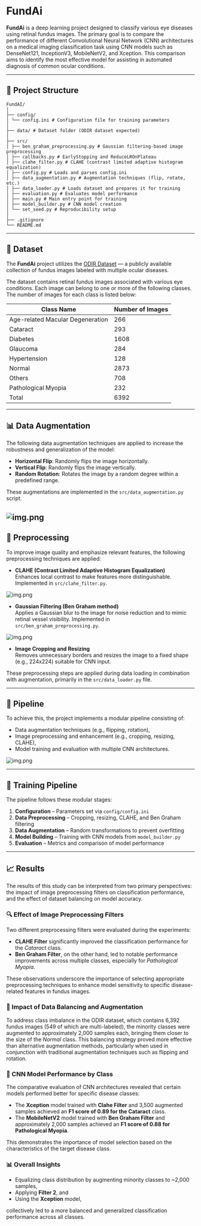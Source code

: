 # FundAi
**FundAi** is a deep learning project designed to classify various eye diseases using retinal fundus images. The primary goal is to compare the performance of different Convolutional Neural Network (CNN) architectures on a medical imaging classification task using CNN models such as DenseNet121, InceptionV3, MobileNetV2, and Xception. This comparison aims to identify the most effective model for assisting in automated diagnosis of common ocular conditions.

---

## 📁 Project Structure

```
FundAI/
│
├── config/
│ └── config.ini # Configuration file for training parameters
│
├── data/ # Dataset folder (ODIR dataset expected)
│
├── src/
│ ├── ben_graham_preprocessing.py # Gaussian filtering-based image preprocessing
│ ├── callbacks.py # EarlyStopping and ReduceLROnPlateau
│ ├── clahe_filter.py # CLAHE (contrast limited adaptive histogram equalization)
│ ├── config.py # Loads and parses config.ini
│ ├── data_augmentation.py # Augmentation techniques (flip, rotate, etc.)
│ ├── data_loader.py # Loads dataset and prepares it for training
│ ├── evaluation.py # Evaluates model performance
│ ├── main.py # Main entry point for training
│ ├── model_builder.py # CNN model creation
│ └── set_seed.py # Reproducibility setup
│
├── .gitignore
└── README.md
```

---

## 🧠 Dataset

The **FundAi** project utilizes the [ODIR Dataset](https://odir2019.grand-challenge.org/Download/) — a publicly available collection of fundus images labeled with multiple ocular diseases.

The dataset contains retinal fundus images associated with various eye conditions. Each image can belong to one or more of the following classes. The number of images for each class is listed below:

| Class Name                | Number of Images |
|--------------------------|------------------|
| Age-related Macular Degeneration | 266              |
| Cataract                 | 293              |
| Diabetes                 | 1608             |
| Glaucoma                 | 284              |
| Hypertension             | 128              |
| Normal                   | 2873             |
| Others                   | 708              |
| Pathological Myopia      | 232              |
| Total | 6392 |

---

## 📊 Data Augmentation

The following data augmentation techniques are applied to increase the robustness and generalization of the model:

- **Horizontal Flip**: Randomly flips the image horizontally.
- **Vertical Flip**: Randomly flips the image vertically.
- **Random Rotation**: Rotates the image by a random degree within a predefined range.

These augmentations are implemented in the `src/data_augmentation.py` script.

![img.png](images/aug_images.png)
---

## 🧹 Preprocessing

To improve image quality and emphasize relevant features, the following preprocessing techniques are applied:

- **CLAHE (Contrast Limited Adaptive Histogram Equalization)**  
  Enhances local contrast to make features more distinguishable. Implemented in `src/clahe_filter.py`.

![img.png](images/clahe.png)

- **Gaussian Filtering (Ben Graham method)**  
  Applies a Gaussian blur to the image for noise reduction and to mimic retinal vessel visibility. Implemented in `src/ben_graham_preprocessing.py`.

![img.png](images/ben_graham.png)

- **Image Cropping and Resizing**  
  Removes unnecessary borders and resizes the image to a fixed shape (e.g., 224x224) suitable for CNN input.

These preprocessing steps are applied during data loading in combination with augmentation, primarily in the `src/data_loader.py` file.

---

## 🎨 Pipeline

To achieve this, the project implements a modular pipeline consisting of:

- Data augmentation techniques (e.g., flipping, rotation),
- Image preprocessing and enhancement (e.g., cropping, resizing, CLAHE),
- Model training and evaluation with multiple CNN architectures.

![img.png](images/model.png)

---

## 🧪 Training Pipeline

The pipeline follows these modular stages:

1. **Configuration** – Parameters set via `config/config.ini`
2. **Data Preprocessing** – Cropping, resizing, CLAHE, and Ben Graham filtering
3. **Data Augmentation** – Random transformations to prevent overfitting
4. **Model Building** – Training with CNN models from `model_builder.py`
5. **Evaluation** – Metrics and comparison of model performance

---

## 📈 Results

The results of this study can be interpreted from two primary perspectives: the impact of image preprocessing filters on classification performance, and the effect of dataset balancing on model accuracy.

### 🔍 Effect of Image Preprocessing Filters

Two different preprocessing filters were evaluated during the experiments:

- **CLAHE Filter** significantly improved the classification performance for the *Cataract* class.  
- **Ben Graham Filter**, on the other hand, led to notable performance improvements across multiple classes, especially for *Pathological Myopia*.

These observations underscore the importance of selecting appropriate preprocessing techniques to enhance model sensitivity to specific disease-related features in fundus images.

### 🔁 Impact of Data Balancing and Augmentation

To address class imbalance in the ODIR dataset, which contains 6,392 fundus images (549 of which are multi-labeled), the minority classes were augmented to approximately 2,000 samples each, bringing them closer to the size of the *Normal* class. This balancing strategy proved more effective than alternative augmentation methods, particularly when used in conjunction with traditional augmentation techniques such as flipping and rotation.



### 🧠 CNN Model Performance by Class

The comparative evaluation of CNN architectures revealed that certain models performed better for specific disease classes:

- The **Xception** model trained with **Clahe Filter** and 3,500 augmented samples achieved an **F1 score of 0.89 for the Cataract** class.
- The **MobileNetV2** model trained with **Ben Graham Filter** and approximately 2,000 samples achieved an **F1 score of 0.88 for Pathological Myopia**.

This demonstrates the importance of model selection based on the characteristics of the target disease class.

### 📊 Overall Insights

- Equalizing class distribution by augmenting minority classes to ~2,000 samples,
- Applying **Filter 2**, and
- Using the **Xception** model,

collectively led to a more balanced and generalized classification performance across all classes.
